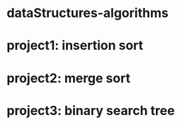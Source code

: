 # dataStructures-algorithms
# project1: insertion sort 
# project2: merge sort
# project3: binary search tree
